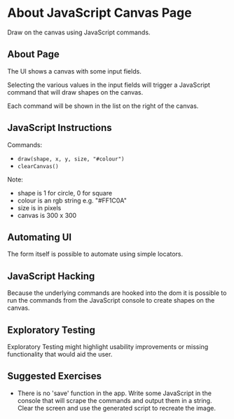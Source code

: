 # About JavaScript Canvas Page

<div class="explanation">
        <p>Draw on the canvas using JavaScript commands.
        </p>
</div>

## About Page

The UI shows a canvas with some input fields.

Selecting the various values in the input fields will trigger a JavaScript command that will draw shapes on the canvas.

Each command will be shown in the list on the right of the canvas.

## JavaScript Instructions

Commands:

- `draw(shape, x, y, size, "#colour")`
- `clearCanvas()`

Note:

- shape is 1 for circle, 0 for square
- colour is an rgb string e.g. "#FF1C0A"
- size is in pixels
- canvas is 300 x 300

## Automating UI

The form itself is possible to automate using simple locators.

## JavaScript Hacking

Because the underlying commands are hooked into the dom it is possible to run the commands from the JavaScript console to create shapes on the canvas.

## Exploratory Testing

Exploratory Testing might highlight usability improvements or missing functionality that would aid the user.

## Suggested Exercises

- There is no 'save' function in the app. Write some JavaScript in the console that will scrape the commands and output them in a string. Clear the screen and use the generated script to recreate the image. 